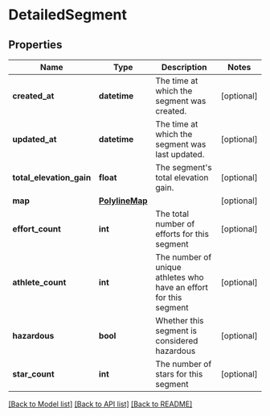 # DetailedSegment

## Properties
Name | Type | Description | Notes
------------ | ------------- | ------------- | -------------
**created_at** | **datetime** | The time at which the segment was created. | [optional] 
**updated_at** | **datetime** | The time at which the segment was last updated. | [optional] 
**total_elevation_gain** | **float** | The segment&#39;s total elevation gain. | [optional] 
**map** | [**PolylineMap**](PolylineMap.md) |  | [optional] 
**effort_count** | **int** | The total number of efforts for this segment | [optional] 
**athlete_count** | **int** | The number of unique athletes who have an effort for this segment | [optional] 
**hazardous** | **bool** | Whether this segment is considered hazardous | [optional] 
**star_count** | **int** | The number of stars for this segment | [optional] 

[[Back to Model list]](../README.md#documentation-for-models) [[Back to API list]](../README.md#documentation-for-api-endpoints) [[Back to README]](../README.md)


